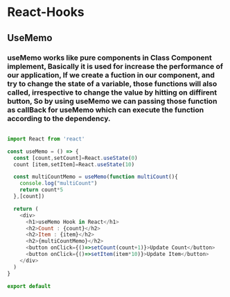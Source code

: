 # React-Hooks

## UseMemo

### useMemo works like pure components in Class Component implement, Basically it is used for increase the performance of our application, If we create a fuction in our component, and try to change the state of a variable, those functions will also called, irrespective to change the value by hitting on diffirent button, So by using useMemo we can passing those function as callBack for useMemo which can execute the function according to the dependency.

```js

import React from 'react'

const useMemo = () => {
  const [count,setCount]=React.useState(0)
  count [item,setItem]=React.useState(10)

  const multiCountMemo = useMemo(function multiCount(){
    console.log("multiCount")
    return count*5
  },[count])

  return (
    <div>
      <h1>useMemo Hook in React</h1>
      <h2>Count : {count}</h2>
      <h2>Item : {item}</h2>
      <h2>{multiCountMemo}</h2>
      <button onClick={()=>setCount(count+1)}>Update Count</button>
      <button onClick={()=>setItem(item*10)}>Update Item</button>
    </div>
  )
}

export default 
```
